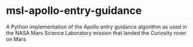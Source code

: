 # msl-apollo-entry-guidance
A Python implementation of the Apollo entry guidance algorithm as used in the NASA Mars Science Laboratory mission that landed the Curiosity rover on Mars
